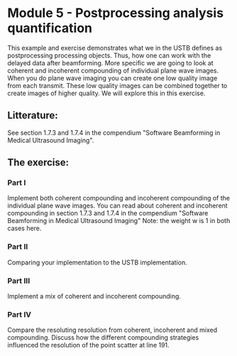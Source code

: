 # Module 5 - Postprocessing analysis quantification
This example and exercise demonstrates what we in the USTB defines as
postprocessing processing objects. Thus, how one can work with the
delayed data after beamforming. More specific we are going to look at
coherent and incoherent compounding of individual plane wave images.
When you do plane wave imaging you can create one low quality image
from each transmit. These low quality images can be combined together
to create images of higher quality. We will explore this in this
exercise.

## Litterature:
See section 1.7.3 and 1.7.4 in the compendium "Software Beamforming in Medical Ultrasound Imaging". 


## The exercise:
### Part I
Implement both coherent compounding and incoherent
compounding of the individual plane wave images. You can read about
coherent and incoherent compounding in section 1.7.3 and 1.7.4 in
the compendium "Software Beamforming in Medical Ultrasound Imaging"
Note: the weight w is 1 in both cases here.

### Part II
Comparing your implementation to the USTB implementation.
       
### Part III
Implement a mix of coherent and incoherent compounding.

### Part IV
Compare the resoluting resolution from coherent, incoherent and mixed compounding.
Discuss how the different compounding strategies influenced the resolution
of the point scatter at line 191.

